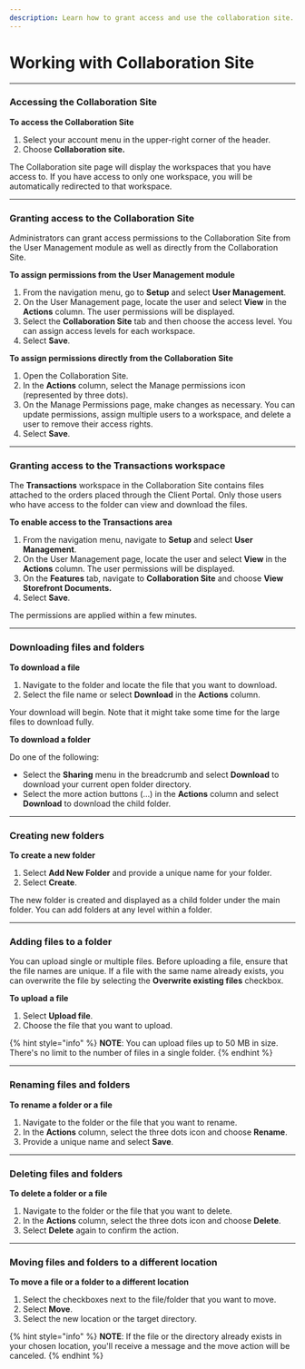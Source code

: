 ```yaml
---
description: Learn how to grant access and use the collaboration site.
---
```


# Working with Collaboration Site

***

### Accessing the Collaboration Site&#x20;

**To access the Collaboration Site**

1. Select your account menu in the upper-right corner of the header.
2. Choose **Collaboration site.**

The Collaboration site page will display the workspaces that you have access to. If you have access to only one workspace, you will be automatically redirected to that workspace.

***

### Granting access to the Collaboration Site&#x20;

Administrators can grant access permissions to the Collaboration Site from the User Management module as well as directly from the Collaboration Site.

**To assign permissions from the User Management module**

1. From the navigation menu, go to **Setup** and select **User Management**.&#x20;
2. On the User Management page, locate the user and select **View** in the **Actions** column. The user permissions will be displayed.&#x20;
3. Select the **Collaboration Site** tab and then choose the access level. You can assign access levels for each workspace.
4. Select **Save**.

**To assign permissions directly from the Collaboration Site**

1. Open the Collaboration Site.&#x20;
2. In the **Actions** column, select the Manage permissions icon (represented by three dots).
3. On the Manage Permissions page, make changes as necessary. You can update permissions, assign multiple users to a workspace, and delete a user to remove their access rights.
4. Select **Save**.

***

### Granting access to the **Transactions** workspace <a href="#storefront-documents" id="storefront-documents"></a>

The **Transactions** workspace in the Collaboration Site contains files attached to the orders placed through the Client Portal. Only those users who have access to the folder can view and download the files.

**To enable access to the Transactions area**

1. From the navigation menu, navigate to **Setup** and select **User Management**.&#x20;
2. On the User Management page, locate the user and select **View** in the **Actions** column. The user permissions will be displayed.&#x20;
3. On the **Features** tab, navigate to **Collaboration Site** and choose **View Storefront Documents.**
4. Select **Save**.

The permissions are applied within a few minutes.

***

### Downloading files and folders <a href="#downloading-files-and-folders" id="downloading-files-and-folders"></a>

**To download a file**

1. Navigate to the folder and locate the file that you want to download.
2. Select the file name or select **Download** in the **Actions** column.&#x20;

Your download will begin. Note that it might take some time for the large files to download fully.&#x20;

**To download a folder**

Do one of the following:

* Select the **Sharing** menu in the breadcrumb and select **Download** to download your current open folder directory.
* Select the more action buttons (…) in the **Actions** column and select **Download** to download the child folder.

***

### Creating new folders <a href="#creating-a-new-folder" id="creating-a-new-folder"></a>

**To create a new folder**

1. Select **Add New Folder** and provide a unique name for your folder.
2. Select **Create**.&#x20;

The new folder is created and displayed as a child folder under the main folder. You can add folders at any level within a folder.

***

### Adding files to a folder <a href="#uploading-files" id="uploading-files"></a>

You can upload single or multiple files. Before uploading a file, ensure that the file names are unique. If a file with the same name already exists, you can overwrite the file by selecting the **Overwrite existing files** checkbox.

**To upload a file**

1. Select **Upload file**.
2. Choose the file that you want to upload.

{% hint style="info" %}
**NOTE**: You can upload files up to 50 MB in size. There's no limit to the number of files in a single folder.
{% endhint %}

***

### Renaming files and folders <a href="#renaming-files-and-folders" id="renaming-files-and-folders"></a>

**To rename a folder or a file**

1. Navigate to the folder or the file that you want to rename.
2. In the **Actions** column, select the three dots icon and choose **Rename**.&#x20;
3. Provide a unique name and select **Save**.

***

### Deleting files and folders <a href="#deleting-files-and-folders" id="deleting-files-and-folders"></a>

**To delete a folder or a file**

1. Navigate to the folder or the file that you want to delete.
2. In the **Actions** column, select the three dots icon and choose **Delete**.&#x20;
3. Select **Delete** again to confirm the action.&#x20;

***

### Moving files and folders **to a different location** <a href="#moving-files-and-folders" id="moving-files-and-folders"></a>

**To move a file or a folder to a different location**

1. Select the checkboxes next to the file/folder that you want to move.&#x20;
2. Select **Move**.
3. Select the new location or the target directory.

{% hint style="info" %}
**NOTE**: If the file or the directory already exists in your chosen location, you'll receive a message and the move action will be canceled.
{% endhint %}
